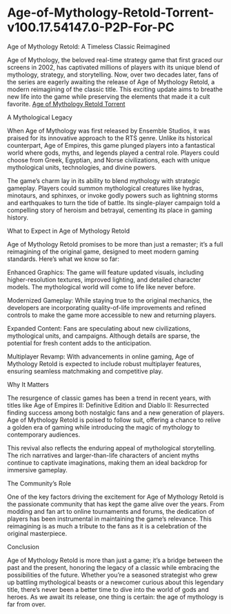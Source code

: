 # Age-of-Mythology-Retold-Torrent-v100.17.54147.0-P2P-For-PC
Age of Mythology Retold: A Timeless Classic Reimagined

Age of Mythology, the beloved real-time strategy game that first graced our screens in 2002, has captivated millions of players with its unique blend of mythology, strategy, and storytelling. Now, over two decades later, fans of the series are eagerly awaiting the release of Age of Mythology Retold, a modern reimagining of the classic title. This exciting update aims to breathe new life into the game while preserving the elements that made it a cult favorite.
<a href="https://torrentfree.org/age-of-mythology-retold-torrent/">Age of Mythology Retold Torrent</a>

A Mythological Legacy

When Age of Mythology was first released by Ensemble Studios, it was praised for its innovative approach to the RTS genre. Unlike its historical counterpart, Age of Empires, this game plunged players into a fantastical world where gods, myths, and legends played a central role. Players could choose from Greek, Egyptian, and Norse civilizations, each with unique mythological units, technologies, and divine powers.

The game’s charm lay in its ability to blend mythology with strategic gameplay. Players could summon mythological creatures like hydras, minotaurs, and sphinxes, or invoke godly powers such as lightning storms and earthquakes to turn the tide of battle. Its single-player campaign told a compelling story of heroism and betrayal, cementing its place in gaming history.

What to Expect in Age of Mythology Retold

Age of Mythology Retold promises to be more than just a remaster; it’s a full reimagining of the original game, designed to meet modern gaming standards. Here’s what we know so far:

Enhanced Graphics: The game will feature updated visuals, including higher-resolution textures, improved lighting, and detailed character models. The mythological world will come to life like never before.

Modernized Gameplay: While staying true to the original mechanics, the developers are incorporating quality-of-life improvements and refined controls to make the game more accessible to new and returning players.

Expanded Content: Fans are speculating about new civilizations, mythological units, and campaigns. Although details are sparse, the potential for fresh content adds to the anticipation.

Multiplayer Revamp: With advancements in online gaming, Age of Mythology Retold is expected to include robust multiplayer features, ensuring seamless matchmaking and competitive play.

Why It Matters

The resurgence of classic games has been a trend in recent years, with titles like Age of Empires II: Definitive Edition and Diablo II: Resurrected finding success among both nostalgic fans and a new generation of players. Age of Mythology Retold is poised to follow suit, offering a chance to relive a golden era of gaming while introducing the magic of mythology to contemporary audiences.

This revival also reflects the enduring appeal of mythological storytelling. The rich narratives and larger-than-life characters of ancient myths continue to captivate imaginations, making them an ideal backdrop for immersive gameplay.

The Community’s Role

One of the key factors driving the excitement for Age of Mythology Retold is the passionate community that has kept the game alive over the years. From modding and fan art to online tournaments and forums, the dedication of players has been instrumental in maintaining the game’s relevance. This reimagining is as much a tribute to the fans as it is a celebration of the original masterpiece.

Conclusion

Age of Mythology Retold is more than just a game; it’s a bridge between the past and the present, honoring the legacy of a classic while embracing the possibilities of the future. Whether you’re a seasoned strategist who grew up battling mythological beasts or a newcomer curious about this legendary title, there’s never been a better time to dive into the world of gods and heroes. As we await its release, one thing is certain: the age of mythology is far from over.

